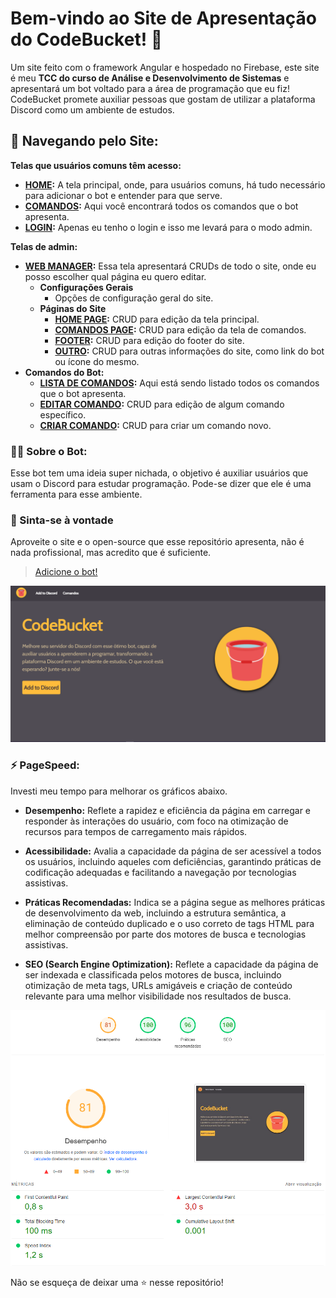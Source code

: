 # Bem-vindo ao Site de Apresentação do CodeBucket! 🤖

Um site feito com o framework Angular e hospedado no Firebase, este site é meu **TCC do curso de Análise e Desenvolvimento de Sistemas** e apresentará um bot voltado para a área de programação que eu fiz! CodeBucket promete auxiliar pessoas que gostam de utilizar a plataforma Discord como um ambiente de estudos.

## 📂 Navegando pelo Site:

**Telas que usuários comuns têm acesso:**
- **[HOME](https://codebucketweb.web.app):** A tela principal, onde, para usuários comuns, há tudo necessário para adicionar o bot e entender para que serve.
- **[COMANDOS](https://codebucketweb.web.app/comandos):** Aqui você encontrará todos os comandos que o bot apresenta.
- **[LOGIN](https://codebucketweb.web.app/login):** Apenas eu tenho o login e isso me levará para o modo admin.

**Telas de admin:**
- **[WEB MANAGER](https://codebucketweb.web.app/webmanager):** Essa tela apresentará CRUDs de todo o site, onde eu posso escolher qual página eu quero editar.
  - **Configurações Gerais**
    - Opções de configuração geral do site.
  - **Páginas do Site**
    - **[HOME PAGE](https://codebucketweb.web.app/homeedit):** CRUD para edição da tela principal.
    - **[COMANDOS PAGE](https://codebucketweb.web.app/comandosedit):** CRUD para edição da tela de comandos.
    - **[FOOTER](https://codebucketweb.web.app/footer):** CRUD para edição do footer do site.
    - **[OUTRO](https://codebucketweb.web.app/outro):** CRUD para outras informações do site, como link do bot ou ícone do mesmo.
- **Comandos do Bot:**
  - **[LISTA DE COMANDOS](https://codebucketweb.web.app/itemlist):** Aqui está sendo listado todos os comandos que o bot apresenta.
  - **[EDITAR COMANDO](https://codebucketweb.web.app/itemedit):** CRUD para edição de algum comando específico.
  - **[CRIAR COMANDO](https://codebucketweb.web.app/itemcreate):** CRUD para criar um comando novo.


### 👨‍💻 Sobre o Bot:

Esse bot tem uma ideia super nichada, o objetivo é auxiliar usuários que usam o Discord para estudar programação. Pode-se dizer que ele é uma ferramenta para esse ambiente.

### 🎉 Sinta-se à vontade

Aproveite o site e o open-source que esse repositório apresenta, não é nada profissional, mas acredito que é suficiente.

> [Adicione o bot!](https://codebucketweb.web.app)

![CodeBucket](./src/assets/images/codebucket.png)

### ⚡ PageSpeed: 

Investi meu tempo para melhorar os gráficos abaixo.

- **Desempenho:** Reflete a rapidez e eficiência da página em carregar e responder às interações do usuário, com foco na otimização de recursos para tempos de carregamento mais rápidos.
  
- **Acessibilidade:** Avalia a capacidade da página de ser acessível a todos os usuários, incluindo aqueles com deficiências, garantindo práticas de codificação adequadas e facilitando a navegação por tecnologias assistivas.

- **Práticas Recomendadas:** Indica se a página segue as melhores práticas de desenvolvimento da web, incluindo a estrutura semântica, a eliminação de conteúdo duplicado e o uso correto de tags HTML para melhor compreensão por parte dos motores de busca e tecnologias assistivas.

- **SEO (Search Engine Optimization):** Reflete a capacidade da página de ser indexada e classificada pelos motores de busca, incluindo otimização de meta tags, URLs amigáveis e criação de conteúdo relevante para uma melhor visibilidade nos resultados de busca.

![PageSpeed](./src/assets/images/pagespeed.png)

Não se esqueça de deixar uma ⭐ nesse repositório!
